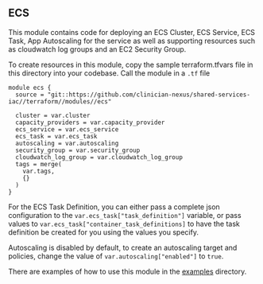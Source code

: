 ## ECS 
This module contains code for deploying an ECS Cluster, ECS Service, ECS Task, App Autoscaling for the service as well as supporting resources such as cloudwatch log groups and an EC2 Security Group.

To create resources in this module, copy the sample terraform.tfvars file in this directory into your codebase. Call the module in a `.tf` file
```
module ecs {
  source = "git::https://github.com/clinician-nexus/shared-services-iac//terraform//modules//ecs"

  cluster = var.cluster
  capacity_providers = var.capacity_provider
  ecs_service = var.ecs_service
  ecs_task = var.ecs_task
  autoscaling = var.autoscaling
  security_group = var.security_group
  cloudwatch_log_group = var.cloudwatch_log_group
  tags = merge(
    var.tags,
    {}
  )
}
```

For the ECS Task Definition, you can either pass a complete json configuration to the `var.ecs_task["task_definition"]` variable, or pass values to `var.ecs_task["container_task_definitions]` to have the task definition be created for you using the values you specify.

Autoscaling is disabled by default, to create an autoscaling target and policies, change the value of `var.autoscaling["enabled"]` to `true`.

There are examples of how to use this module in the [examples](./examples/) directory.

